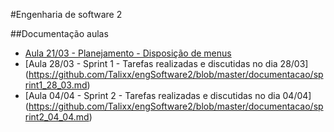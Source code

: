 #Engenharia de software 2

##Documentação aulas
*  [Aula 21/03 - Planejamento - Disposição de menus](https://github.com/Talixx/engSoftware2/blob/master/documentacao/planejamento_21_03.md)
* [Aula 28/03 - Sprint 1 - Tarefas realizadas e discutidas no dia 28/03] (https://github.com/Talixx/engSoftware2/blob/master/documentacao/sprint1_28_03.md)
* [Aula 04/04 - Sprint 2 - Tarefas realizadas e discutidas no dia 04/04] (https://github.com/Talixx/engSoftware2/blob/master/documentacao/sprint2_04_04.md)

